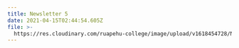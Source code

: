 ```yaml
---
title: Newsletter 5
date: 2021-04-15T02:44:54.605Z
file: >-
  https://res.cloudinary.com/ruapehu-college/image/upload/v1618454728/Newsletter_5_vqri5r.pdf
---
```


